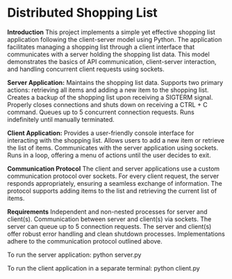 # Distributed Shopping List

**Introduction**
This project implements a simple yet effective shopping list application following the client-server model using Python. The application facilitates managing a shopping list through a client interface that communicates with a server holding the shopping list data. This model demonstrates the basics of API communication, client-server interaction, and handling concurrent client requests using sockets.

**Server Application:**
Maintains the shopping list data.
Supports two primary actions: retrieving all items and adding a new item to the shopping list.
Creates a backup of the shopping list upon receiving a SIGTERM signal.
Properly closes connections and shuts down on receiving a CTRL + C command.
Queues up to 5 concurrent connection requests.
Runs indefinitely until manually terminated.

**Client Application:**
Provides a user-friendly console interface for interacting with the shopping list.
Allows users to add a new item or retrieve the list of items.
Communicates with the server application using sockets.
Runs in a loop, offering a menu of actions until the user decides to exit.

**Communication Protocol**
The client and server applications use a custom communication protocol over sockets. For every client request, the server responds appropriately, ensuring a seamless exchange of information. The protocol supports adding items to the list and retrieving the current list of items.

**Requirements**
Independent and non-nested processes for server and client(s).
Communication between server and client(s) via sockets.
The server can queue up to 5 connection requests.
The server and client(s) offer robust error handling and clean shutdown processes.
Implementations adhere to the communication protocol outlined above.

To run the server application:
python server.py

To run the client application in a separate terminal:
python client.py
